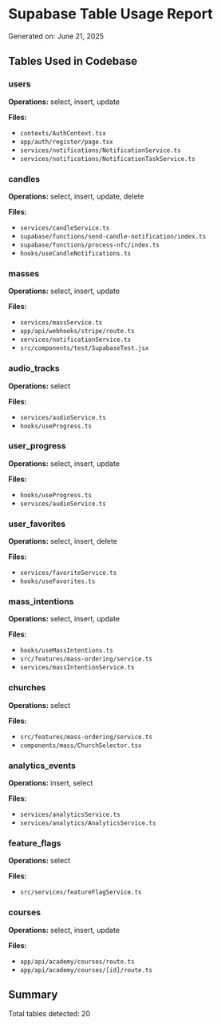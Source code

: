 # Supabase Table Usage Report

Generated on: June 21, 2025

## Tables Used in Codebase

### users

**Operations:** select, insert, update

**Files:**

- `contexts/AuthContext.tsx`
- `app/auth/register/page.tsx`
- `services/notifications/NotificationService.ts`
- `services/notifications/NotificationTaskService.ts`

### candles

**Operations:** select, insert, update, delete

**Files:**

- `services/candleService.ts`
- `supabase/functions/send-candle-notification/index.ts`
- `supabase/functions/process-nfc/index.ts`
- `hooks/useCandleNotifications.ts`

### masses

**Operations:** select, insert, update

**Files:**

- `services/massService.ts`
- `app/api/webhooks/stripe/route.ts`
- `services/notificationService.ts`
- `src/components/test/SupabaseTest.jsx`

### audio_tracks

**Operations:** select

**Files:**

- `services/audioService.ts`
- `hooks/useProgress.ts`

### user_progress

**Operations:** select, insert, update

**Files:**

- `hooks/useProgress.ts`
- `services/audioService.ts`

### user_favorites

**Operations:** select, insert, delete

**Files:**

- `services/favoriteService.ts`
- `hooks/useFavorites.ts`

### mass_intentions

**Operations:** select, insert, update

**Files:**

- `hooks/useMassIntentions.ts`
- `src/features/mass-ordering/service.ts`
- `services/massIntentionService.ts`

### churches

**Operations:** select

**Files:**

- `src/features/mass-ordering/service.ts`
- `components/mass/ChurchSelector.tsx`

### analytics_events

**Operations:** insert, select

**Files:**

- `services/analyticsService.ts`
- `services/analytics/AnalyticsService.ts`

### feature_flags

**Operations:** select

**Files:**

- `src/services/featureFlagService.ts`

### courses

**Operations:** select, insert, update

**Files:**

- `app/api/academy/courses/route.ts`
- `app/api/academy/courses/[id]/route.ts`

## Summary

Total tables detected: 20
